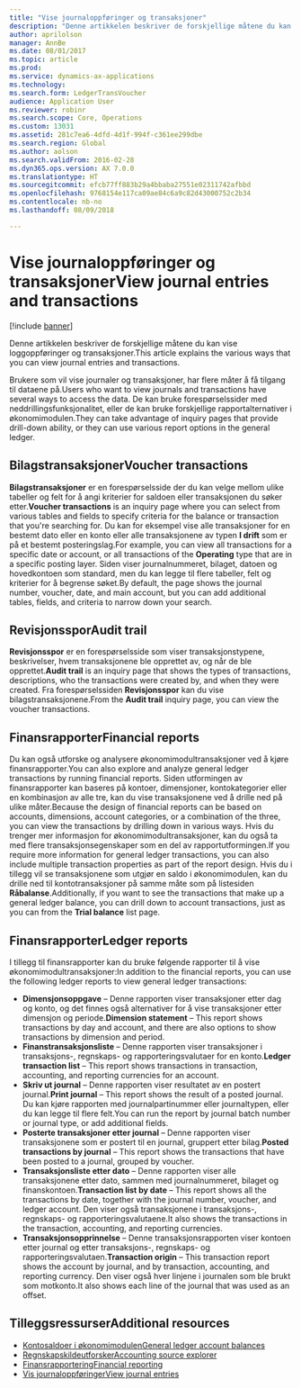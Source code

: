 ```yaml
---
title: "Vise journaloppføringer og transaksjoner"
description: "Denne artikkelen beskriver de forskjellige måtene du kan vise loggoppføringer og transaksjoner."
author: aprilolson
manager: AnnBe
ms.date: 08/01/2017
ms.topic: article
ms.prod: 
ms.service: dynamics-ax-applications
ms.technology: 
ms.search.form: LedgerTransVoucher
audience: Application User
ms.reviewer: robinr
ms.search.scope: Core, Operations
ms.custom: 13031
ms.assetid: 281c7ea6-4dfd-4d1f-994f-c361ee299dbe
ms.search.region: Global
ms.author: aolson
ms.search.validFrom: 2016-02-28
ms.dyn365.ops.version: AX 7.0.0
ms.translationtype: HT
ms.sourcegitcommit: efcb77ff883b29a4bbaba27551e02311742afbbd
ms.openlocfilehash: 9768154e117ca09ae84c6a9c82d43000752c2b34
ms.contentlocale: nb-no
ms.lasthandoff: 08/09/2018

---
```


# <a name="view-journal-entries-and-transactions"></a><span data-ttu-id="f055b-103">Vise journaloppføringer og transaksjoner</span><span class="sxs-lookup"><span data-stu-id="f055b-103">View journal entries and transactions</span></span>

[!include [banner](../includes/banner.md)]

<span data-ttu-id="f055b-104">Denne artikkelen beskriver de forskjellige måtene du kan vise loggoppføringer og transaksjoner.</span><span class="sxs-lookup"><span data-stu-id="f055b-104">This article explains the various ways that you can view journal entries and transactions.</span></span> 

<span data-ttu-id="f055b-105">Brukere som vil vise journaler og transaksjoner, har flere måter å få tilgang til dataene på.</span><span class="sxs-lookup"><span data-stu-id="f055b-105">Users who want to view journals and transactions have several ways to access the data.</span></span> <span data-ttu-id="f055b-106">De kan bruke forespørselssider med neddrillingsfunksjonalitet, eller de kan bruke forskjellige rapportalternativer i økonomimodulen.</span><span class="sxs-lookup"><span data-stu-id="f055b-106">They can take advantage of inquiry pages that provide drill-down ability, or they can use various report options in the general ledger.</span></span>

## <a name="voucher-transactions"></a><span data-ttu-id="f055b-107">Bilagstransaksjoner</span><span class="sxs-lookup"><span data-stu-id="f055b-107">Voucher transactions</span></span>
<span data-ttu-id="f055b-108">**Bilagstransaksjoner** er en forespørselsside der du kan velge mellom ulike tabeller og felt for å angi kriterier for saldoen eller transaksjonen du søker etter.</span><span class="sxs-lookup"><span data-stu-id="f055b-108">**Voucher transactions** is an inquiry page where you can select from various tables and fields to specify criteria for the balance or transaction that you're searching for.</span></span> <span data-ttu-id="f055b-109">Du kan for eksempel vise alle transaksjoner for en bestemt dato eller en konto eller alle transaksjonene av typen **I drift** som er på et bestemt posteringslag.</span><span class="sxs-lookup"><span data-stu-id="f055b-109">For example, you can view all transactions for a specific date or account, or all transactions of the **Operating** type that are in a specific posting layer.</span></span> <span data-ttu-id="f055b-110">Siden viser journalnummeret, bilaget, datoen og hovedkontoen som standard, men du kan legge til flere tabeller, felt og kriterier for å begrense søket.</span><span class="sxs-lookup"><span data-stu-id="f055b-110">By default, the page shows the journal number, voucher, date, and main account, but you can add additional tables, fields, and criteria to narrow down your search.</span></span>

## <a name="audit-trail"></a><span data-ttu-id="f055b-111">Revisjonsspor</span><span class="sxs-lookup"><span data-stu-id="f055b-111">Audit trail</span></span>
<span data-ttu-id="f055b-112">**Revisjonsspor** er en forespørselsside som viser transaksjonstypene, beskrivelser, hvem transaksjonene ble opprettet av, og når de ble opprettet.</span><span class="sxs-lookup"><span data-stu-id="f055b-112">**Audit trail** is an inquiry page that shows the types of transactions, descriptions, who the transactions were created by, and when they were created.</span></span> <span data-ttu-id="f055b-113">Fra forespørselssiden **Revisjonsspor** kan du vise bilagstransaksjonene.</span><span class="sxs-lookup"><span data-stu-id="f055b-113">From the **Audit trail** inquiry page, you can view the voucher transactions.</span></span>

## <a name="financial-reports"></a><span data-ttu-id="f055b-114">Finansrapporter</span><span class="sxs-lookup"><span data-stu-id="f055b-114">Financial reports</span></span>
<span data-ttu-id="f055b-115">Du kan også utforske og analysere økonomimodultransaksjoner ved å kjøre finansrapporter.</span><span class="sxs-lookup"><span data-stu-id="f055b-115">You can also explore and analyze general ledger transactions by running financial reports.</span></span> <span data-ttu-id="f055b-116">Siden utformingen av finansrapporter kan baseres på kontoer, dimensjoner, kontokategorier eller en kombinasjon av alle tre, kan du vise transaksjonene ved å drille ned på ulike måter.</span><span class="sxs-lookup"><span data-stu-id="f055b-116">Because the design of financial reports can be based on accounts, dimensions, account categories, or a combination of the three, you can view the transactions by drilling down in various ways.</span></span> <span data-ttu-id="f055b-117">Hvis du trenger mer informasjon for økonomimodultransaksjoner, kan du også ta med flere transaksjonsegenskaper som en del av rapportutformingen.</span><span class="sxs-lookup"><span data-stu-id="f055b-117">If you require more information for general ledger transactions, you can also include multiple transaction properties as part of the report design.</span></span> <span data-ttu-id="f055b-118">Hvis du i tillegg vil se transaksjonene som utgjør en saldo i økonomimodulen, kan du drille ned til kontotransaksjoner på samme måte som på listesiden **Råbalanse**.</span><span class="sxs-lookup"><span data-stu-id="f055b-118">Additionally, if you want to see the transactions that make up a general ledger balance, you can drill down to account transactions, just as you can from the **Trial balance** list page.</span></span>

## <a name="ledger-reports"></a><span data-ttu-id="f055b-119">Finansrapporter</span><span class="sxs-lookup"><span data-stu-id="f055b-119">Ledger reports</span></span>
<span data-ttu-id="f055b-120">I tillegg til finansrapporter kan du bruke følgende rapporter til å vise økonomimodultransaksjoner:</span><span class="sxs-lookup"><span data-stu-id="f055b-120">In addition to the financial reports, you can use the following ledger reports to view general ledger transactions:</span></span>

-   <span data-ttu-id="f055b-121">**Dimensjonsoppgave** – Denne rapporten viser transaksjoner etter dag og konto, og det finnes også alternativer for å vise transaksjoner etter dimensjon og periode.</span><span class="sxs-lookup"><span data-stu-id="f055b-121">**Dimension statement** – This report shows transactions by day and account, and there are also options to show transactions by dimension and period.</span></span>
-   <span data-ttu-id="f055b-122">**Finanstransaksjonsliste** – Denne rapporten viser transaksjoner i transaksjons-, regnskaps- og rapporteringsvalutaer for en konto.</span><span class="sxs-lookup"><span data-stu-id="f055b-122">**Ledger transaction list** – This report shows transactions in transaction, accounting, and reporting currencies for an account.</span></span>
-   <span data-ttu-id="f055b-123">**Skriv ut journal** – Denne rapporten viser resultatet av en postert journal.</span><span class="sxs-lookup"><span data-stu-id="f055b-123">**Print journal** – This report shows the result of a posted journal.</span></span> <span data-ttu-id="f055b-124">Du kan kjøre rapporten med journalpartinummer eller journaltypen, eller du kan legge til flere felt.</span><span class="sxs-lookup"><span data-stu-id="f055b-124">You can run the report by journal batch number or journal type, or add additional fields.</span></span>
-   <span data-ttu-id="f055b-125">**Posterte transaksjoner etter journal** – Denne rapporten viser transaksjonene som er postert til en journal, gruppert etter bilag.</span><span class="sxs-lookup"><span data-stu-id="f055b-125">**Posted transactions by journal** – This report shows the transactions that have been posted to a journal, grouped by voucher.</span></span>
-   <span data-ttu-id="f055b-126">**Transaksjonsliste etter dato** – Denne rapporten viser alle transaksjonene etter dato, sammen med journalnummeret, bilaget og finanskontoen.</span><span class="sxs-lookup"><span data-stu-id="f055b-126">**Transaction list by date** – This report shows all the transactions by date, together with the journal number, voucher, and ledger account.</span></span> <span data-ttu-id="f055b-127">Den viser også transaksjonene i transaksjons-, regnskaps- og rapporteringsvalutaene.</span><span class="sxs-lookup"><span data-stu-id="f055b-127">It also shows the transactions in the transaction, accounting, and reporting currencies.</span></span>
-   <span data-ttu-id="f055b-128">**Transaksjonsopprinnelse** – Denne transaksjonsrapporten viser kontoen etter journal og etter transaksjons-, regnskaps- og rapporteringsvalutaen.</span><span class="sxs-lookup"><span data-stu-id="f055b-128">**Transaction origin** – This transaction report shows the account by journal, and by transaction, accounting, and reporting currency.</span></span> <span data-ttu-id="f055b-129">Den viser også hver linjene i journalen som ble brukt som motkonto.</span><span class="sxs-lookup"><span data-stu-id="f055b-129">It also shows each line of the journal that was used as an offset.</span></span>


## <a name="additional-resources"></a><span data-ttu-id="f055b-130">Tilleggsressurser</span><span class="sxs-lookup"><span data-stu-id="f055b-130">Additional resources</span></span>
- [<span data-ttu-id="f055b-131">Kontosaldoer i økonomimodulen</span><span class="sxs-lookup"><span data-stu-id="f055b-131">General ledger account balances</span></span>](general-ledger-account-balances.md) 
- [<span data-ttu-id="f055b-132">Regnskapskildeutforsker</span><span class="sxs-lookup"><span data-stu-id="f055b-132">Accounting source explorer</span></span>](../accounts-payable/accounting-source-explorer.md)
- [<span data-ttu-id="f055b-133">Finansrapportering</span><span class="sxs-lookup"><span data-stu-id="f055b-133">Financial reporting</span></span>](financial-reporting-getting-started.md)
- [<span data-ttu-id="f055b-134">Vis journaloppføringer</span><span class="sxs-lookup"><span data-stu-id="f055b-134">View journal entries</span></span>](tasks/view-journal-entries-or-transactions.md)




